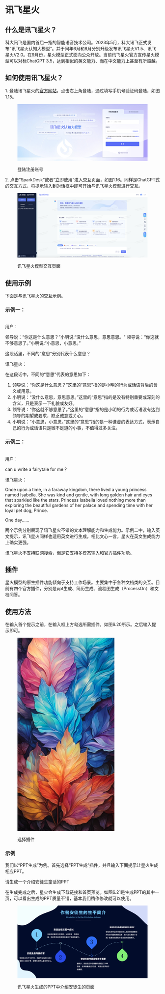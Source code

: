 # 讯飞星火

## &#x20;什么是讯飞星火？

科大讯飞是国内首屈一指的智能语音技术公司。2023年5月，科大讯飞正式发布“讯飞星火认知大模型”。并于同年6月和8月分别升级发布讯飞星火V1.5、讯飞星火V2.0。在9月份，星火模型正式面向公众开放。当前讯飞星火官方宣传星火模型可以对标ChatGPT 3.5，达到相似的英文能力、而在中文能力上甚至有所超越。

## 如何使用讯飞星火？

1\. 登陆讯飞星火的[官方网站](https://xinghuo.xfyun.cn/)，点击右上角登陆，通过填写手机号验证码登陆，如图1.15。

&#x20;

<figure><img src="../../../.gitbook/assets/image (8).png" alt=""><figcaption><p>登陆注册账号</p></figcaption></figure>

2\. 点击“SparkDesk”或者“立即使用”进入交互页面，如图1.16。同样是ChatGPT式的交互方式，将提示输入到对话框中即可开始与讯飞星火模型进行交互。&#x20;

<figure><img src="../../../.gitbook/assets/image (9).png" alt=""><figcaption><p>讯飞星火模型交互页面</p></figcaption></figure>

## 使用示例

下面是与讯飞星火的交互示例。

### 示例一：

\
用户：

领导说：“你这是什么意思？”小明说:“没什么意思，意思意思。" 领导说：“你这就不够意思了。”小明说:“小意思，小意思。”&#x20;

这段话里，不同的“意思”分别代表什么意思？

&#x20;讯飞星火：

在这段话中，不同的“意思”代表的意思如下：

1. 领导说：“你这是什么意思？”这里的“意思”指的是小明的行为或话语背后的含义或用意。
2. 小明说：“没什么意思，意思意思。”这里的“意思”指的是没有特别重要或深刻的含义，只是表示一下礼貌或友好。
3. 领导说：“你这就不够意思了。”这里的“意思”指的是小明的行为或话语没有达到领导的期望或要求，缺乏诚意或关心。
4. 小明说：“小意思，小意思。”这里的“意思”指的是一种谦虚的表达方式，表示自己的行为或话语只是微不足道的小事，不值得过多关注。



### 示例二：

\
用户：

can u write a fairytale for me？

讯飞星火：

Once upon a time, in a faraway kingdom, there lived a young princess named Isabella. She was kind and gentle, with long golden hair and eyes that sparkled like the stars. Princess Isabella loved nothing more than exploring the beautiful gardens of her palace and spending time with her loyal pet dog, Prince.

One day……

两个示例分别展现了讯飞星火不错的文本理解能力和生成能力。示例二中，输入英文提示，讯飞星火同样也适用英文进行生成，相比文心一言，星火在英文生成能力上确实更强。

讯飞星火不支持联网搜索，但是它支持多模态输入和官方插件功能。

## 插件

&#x20;星火模型的原生插件功能倾向于支持工作场景。主要集中于各种文档类的交互。目前有四个官方插件，分别是ppt生成、简历生成、流程图生成（ProcessOn）和文档问答。

## 使用方法

在输入首个提示之前，在输入框上方勾选所需插件，如图6.20所示。之后输入提示即可。

&#x20;

<figure><img src="../../../.gitbook/assets/image.png" alt=""><figcaption><p>选择插件</p></figcaption></figure>

### 示例

我们以“PPT生成”为例。首先选择“PPT生成”插件，并且输入下面提示让星火生成相应PPT。

请生成一个介绍安徒生童话的PPT

在生成完成之后，星火会生成下载链接和首页预览。如图6.21是生成PPT的其中一页，可以看出生成的PPT质量不错，基本我们稍作修改就可以使用。

<figure><img src="../../../.gitbook/assets/image (2).png" alt=""><figcaption><p>讯飞星火生成的PPT中介绍安徒生的页面</p></figcaption></figure>

